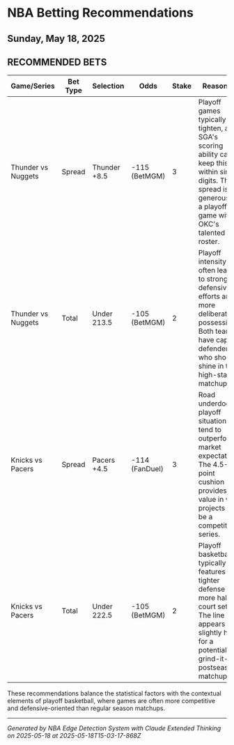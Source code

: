 # NBA Betting Recommendations
## Sunday, May 18, 2025

## RECOMMENDED BETS
| Game/Series | Bet Type | Selection | Odds | Stake | Reasoning |
|-------------|----------|-----------|------|-------|-----------|
| Thunder vs Nuggets | Spread | Thunder +8.5 | -115 (BetMGM) | 3 | Playoff games typically tighten, and SGA's scoring ability can keep this within single digits. This spread is generous for a playoff game with OKC's talented roster. |
| Thunder vs Nuggets | Total | Under 213.5 | -105 (BetMGM) | 2 | Playoff intensity often leads to stronger defensive efforts and more deliberate possessions. Both teams have capable defenders who should shine in this high-stakes matchup. |
| Knicks vs Pacers | Spread | Pacers +4.5 | -114 (FanDuel) | 3 | Road underdogs in playoff situations tend to outperform market expectations. The 4.5-point cushion provides value in what projects to be a competitive series. |
| Knicks vs Pacers | Total | Under 222.5 | -105 (BetMGM) | 2 | Playoff basketball typically features tighter defense and more half-court sets. The line appears slightly high for a potential grind-it-out postseason matchup. |

These recommendations balance the statistical factors with the contextual elements of playoff basketball, where games are often more competitive and defensive-oriented than regular season matchups.

---
*Generated by NBA Edge Detection System with Claude Extended Thinking on 2025-05-18 at 2025-05-18T15-03-17-868Z*
